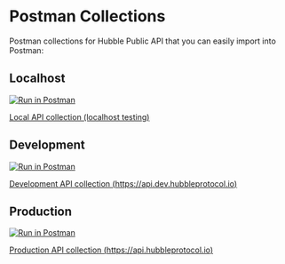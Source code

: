 # Postman Collections

Postman collections for Hubble Public API that you can easily import into Postman:

## Localhost

[![Run in Postman](https://run.pstmn.io/button.svg)](https://app.getpostman.com/run-collection/1d2b7b64f1a3d18a90b2) 

[Local API collection (localhost testing)](local-api.postman-collection.json)

## Development

[![Run in Postman](https://run.pstmn.io/button.svg)](https://app.getpostman.com/run-collection/121564cb2b1c758cc1a3)

[Development API collection (https://api.dev.hubbleprotocol.io)](dev-api.postman-collection.json)

## Production

[![Run in Postman](https://run.pstmn.io/button.svg)](https://app.getpostman.com/run-collection/7b047cf25d8e337e1b32) 

[Production API collection (https://api.hubbleprotocol.io)](prod-api.postman-collection.json)

